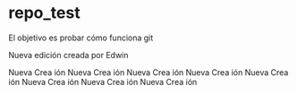 # repo_test
El objetivo es probar cómo funciona git

Nueva edición creada por Edwin

Nueva Crea ión
Nueva Crea ión
Nueva Crea ión
Nueva Crea ión
Nueva Crea ión
Nueva Crea ión
Nueva Crea ión
Nueva Crea ión
